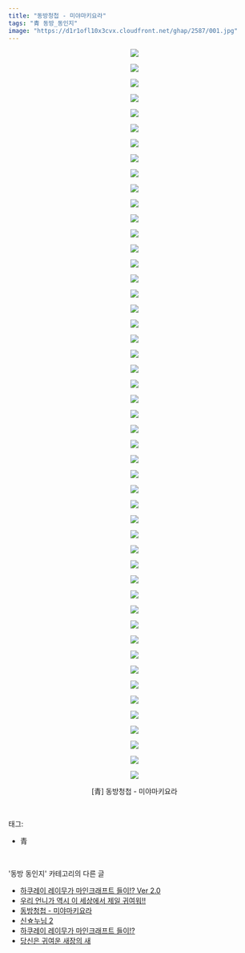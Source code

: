```yaml
---
title: "동방청첩 - 미야마키요라"
tags: "青 동방_동인지"
image: "https://d1r1ofl10x3cvx.cloudfront.net/ghap/2587/001.jpg"
---
```

<div class="article">
<p style="text-align: center; clear: none; float: none;"><img src="{{ site.imgserver7 }}/ghap/2587/001.jpg"/></p>
<p style="text-align: center; clear: none; float: none;"><img src="{{ site.imgserver7 }}/ghap/2587/002.jpg"/></p>
<p style="text-align: center; clear: none; float: none;"><img src="{{ site.imgserver7 }}/ghap/2587/003.jpg"/></p>
<p style="text-align: center; clear: none; float: none;"><img src="{{ site.imgserver7 }}/ghap/2587/004.jpg"/></p>
<p style="text-align: center; clear: none; float: none;"><img src="{{ site.imgserver7 }}/ghap/2587/005.jpg"/></p>
<p style="text-align: center; clear: none; float: none;"><img src="{{ site.imgserver7 }}/ghap/2587/006.jpg"/></p>
<p style="text-align: center; clear: none; float: none;"><img src="{{ site.imgserver7 }}/ghap/2587/007.jpg"/></p>
<p style="text-align: center; clear: none; float: none;"><img src="{{ site.imgserver7 }}/ghap/2587/008.jpg"/></p>
<p style="text-align: center; clear: none; float: none;"><img src="{{ site.imgserver7 }}/ghap/2587/009.jpg"/></p>
<p style="text-align: center; clear: none; float: none;"><img src="{{ site.imgserver7 }}/ghap/2587/010.jpg"/></p>
<p style="text-align: center; clear: none; float: none;"><img src="{{ site.imgserver7 }}/ghap/2587/011.jpg"/></p>
<p style="text-align: center; clear: none; float: none;"><img src="{{ site.imgserver7 }}/ghap/2587/012.jpg"/></p>
<p style="text-align: center; clear: none; float: none;"><img src="{{ site.imgserver7 }}/ghap/2587/013.jpg"/></p>
<p style="text-align: center; clear: none; float: none;"><img src="{{ site.imgserver7 }}/ghap/2587/014.jpg"/></p>
<p style="text-align: center; clear: none; float: none;"><img src="{{ site.imgserver7 }}/ghap/2587/015.jpg"/></p>
<p style="text-align: center; clear: none; float: none;"><img src="{{ site.imgserver7 }}/ghap/2587/016.jpg"/></p>
<p style="text-align: center; clear: none; float: none;"><img src="{{ site.imgserver7 }}/ghap/2587/017.jpg"/></p>
<p style="text-align: center; clear: none; float: none;"><img src="{{ site.imgserver7 }}/ghap/2587/018.jpg"/></p>
<p style="text-align: center; clear: none; float: none;"><img src="{{ site.imgserver7 }}/ghap/2587/019.jpg"/></p>
<p style="text-align: center; clear: none; float: none;"><img src="{{ site.imgserver7 }}/ghap/2587/020.jpg"/></p>
<p style="text-align: center; clear: none; float: none;"><img src="{{ site.imgserver7 }}/ghap/2587/021.jpg"/></p>
<p style="text-align: center; clear: none; float: none;"><img src="{{ site.imgserver7 }}/ghap/2587/022.jpg"/></p>
<p style="text-align: center; clear: none; float: none;"><img src="{{ site.imgserver7 }}/ghap/2587/023.jpg"/></p>
<p style="text-align: center; clear: none; float: none;"><img src="{{ site.imgserver7 }}/ghap/2587/024.jpg"/></p>
<p style="text-align: center; clear: none; float: none;"><img src="{{ site.imgserver7 }}/ghap/2587/025.jpg"/></p>
<p style="text-align: center; clear: none; float: none;"><img src="{{ site.imgserver7 }}/ghap/2587/026.jpg"/></p>
<p style="text-align: center; clear: none; float: none;"><img src="{{ site.imgserver7 }}/ghap/2587/027.jpg"/></p>
<p style="text-align: center; clear: none; float: none;"><img src="{{ site.imgserver7 }}/ghap/2587/028.jpg"/></p>
<p style="text-align: center; clear: none; float: none;"><img src="{{ site.imgserver7 }}/ghap/2587/029.jpg"/></p>
<p style="text-align: center; clear: none; float: none;"><img src="{{ site.imgserver7 }}/ghap/2587/030.jpg"/></p>
<p style="text-align: center; clear: none; float: none;"><img src="{{ site.imgserver7 }}/ghap/2587/031.jpg"/></p>
<p style="text-align: center; clear: none; float: none;"><img src="{{ site.imgserver7 }}/ghap/2587/032.jpg"/></p>
<p style="text-align: center; clear: none; float: none;"><img src="{{ site.imgserver7 }}/ghap/2587/033.jpg"/></p>
<p style="text-align: center; clear: none; float: none;"><img src="{{ site.imgserver7 }}/ghap/2587/034.jpg"/></p>
<p style="text-align: center; clear: none; float: none;"><img src="{{ site.imgserver7 }}/ghap/2587/035.jpg"/></p>
<p style="text-align: center; clear: none; float: none;"><img src="{{ site.imgserver7 }}/ghap/2587/036.jpg"/></p>
<p style="text-align: center; clear: none; float: none;"><img src="{{ site.imgserver7 }}/ghap/2587/037.jpg"/></p>
<p style="text-align: center; clear: none; float: none;"><img src="{{ site.imgserver7 }}/ghap/2587/038.jpg"/></p>
<p style="text-align: center; clear: none; float: none;"><img src="{{ site.imgserver7 }}/ghap/2587/039.jpg"/></p>
<p style="text-align: center; clear: none; float: none;"><img src="{{ site.imgserver7 }}/ghap/2587/040.jpg"/></p>
<p style="text-align: center; clear: none; float: none;"><img src="{{ site.imgserver7 }}/ghap/2587/041.jpg"/></p>
<p style="text-align: center; clear: none; float: none;"><img src="{{ site.imgserver7 }}/ghap/2587/042.jpg"/></p>
<p style="text-align: center; clear: none; float: none;"><img src="{{ site.imgserver7 }}/ghap/2587/043.jpg"/></p>
<p style="text-align: center; clear: none; float: none;"><img src="{{ site.imgserver7 }}/ghap/2587/044.jpg"/></p>
<p style="text-align: center; clear: none; float: none;"><img src="{{ site.imgserver7 }}/ghap/2587/045.jpg"/></p>
<p style="text-align: center; clear: none; float: none;"><img src="{{ site.imgserver7 }}/ghap/2587/046.jpg"/></p>
<p style="text-align: center; clear: none; float: none;"><img src="{{ site.imgserver7 }}/ghap/2587/047.jpg"/></p>
<p style="text-align: center; clear: none; float: none;"><img src="{{ site.imgserver7 }}/ghap/2587/048.jpg"/></p>
<p style="text-align: center; clear: none; float: none;"><img src="{{ site.imgserver7 }}/ghap/2587/049.jpg"/></p>
<p style="text-align: center; clear: none; float: none;">[青] 동방청첩 - 미야마키요라</p>
<p style="text-align: center; clear: none; float: none;"></p>
</div><br/>
<div class="tagTrail">
<p>태그: </p>
<ul>
<li>青</li>
</ul>
</div><br/>
<div class="another">
<p>'동방 동인지' 카테고리의 다른 글</p>
<ul>
<li><a href="/ghap_2589">하쿠레이 레이무가 마인크래프트 들이!? Ver 2.0</a></li>
<li><a href="/ghap_2588">우리 언니가 역시 이 세상에서 제일 귀여워!!</a></li>
<li><a href="/ghap_2587">동방청첩 - 미야마키요라</a></li>
<li><a href="/ghap_2586">신☆누님 2</a></li>
<li><a href="/ghap_2585">하쿠레이 레이무가 마인크래프트 들이!?</a></li>
<li><a href="/ghap_2584">당신은 귀여운 새장의 새</a></li>
</ul>
</div><br/>
<div class="cb_module cb_fluid">
<div class="cb_wrt cb_profile">
</div><!-- commentList close -->
</div><br/>
